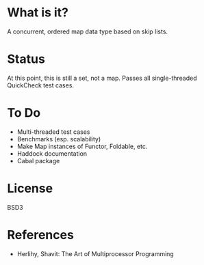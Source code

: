 What is it?
===========

A concurrent, ordered map data type based on skip lists.


Status
======

At this point, this is still a set, not a map.  Passes all single-threaded
QuickCheck test cases.


To Do
=====

* Multi-threaded test cases
* Benchmarks (esp. scalability)
* Make Map instances of Functor, Foldable, etc.
* Haddock documentation
* Cabal package


License
=======

BSD3


References
==========

* Herlihy, Shavit: The Art of Multiprocessor Programming
